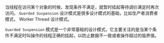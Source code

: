 当线程在访问某个对象的时候，发现条件不满足，就暂时挂起等待调价满足时再次访问。
`Guarded Suspension` 设计模式是很多设计模式的基础，比如生产者消费者模式， Worker Thread 设计模式。

`Guarded Suspension`  模式是一个非常基础的设计模式，它主要关注的是当某个条件不满足时叫操作的线程正确的挂起，以防止数据不一致或者操作超过的临界值。